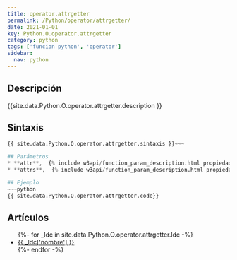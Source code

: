 ```yaml
---
title: operator.attrgetter
permalink: /Python/operator/attrgetter/
date: 2021-01-01
key: Python.O.operator.attrgetter
category: python
tags: ['funcion python', 'operator']
sidebar: 
  nav: python
---
```


## Descripción
{{site.data.Python.O.operator.attrgetter.description }}

## Sintaxis
~~~python
{{ site.data.Python.O.operator.attrgetter.sintaxis }}~~~

## Parámetros
* **attr**,  {% include w3api/function_param_description.html propiedad=site.data.Python.O.operator.attrgetter valor="attr" %}
* **attrs**,  {% include w3api/function_param_description.html propiedad=site.data.Python.O.operator.attrgetter valor="attrs" %}

## Ejemplo
~~~python
{{ site.data.Python.O.operator.attrgetter.code}}
~~~

## Artículos
<ul>
{%- for _ldc in site.data.Python.O.operator.attrgetter.ldc -%}
   <li>
       <a href="{{_ldc['url'] }}">{{ _ldc['nombre'] }}</a>
   </li>
{%- endfor -%}
</ul>
